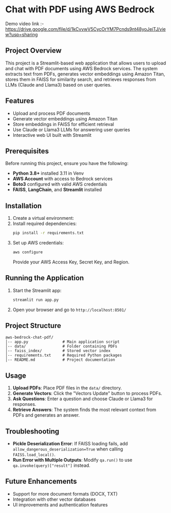 # Chat with PDF using AWS Bedrock

Demo video link :- https://drive.google.com/file/d/1kCvvwV5CycOrYM7Pcnds9nt48yoJeiTJ/view?usp=sharing

## Project Overview
This project is a Streamlit-based web application that allows users to upload and chat with PDF documents using AWS Bedrock services. The system extracts text from PDFs, generates vector embeddings using Amazon Titan, stores them in FAISS for similarity search, and retrieves responses from LLMs (Claude and Llama3) based on user queries.

## Features
- Upload and process PDF documents
- Generate vector embeddings using Amazon Titan
- Store embeddings in FAISS for efficient retrieval
- Use Claude or Llama3 LLMs for answering user queries
- Interactive web UI built with Streamlit

## Prerequisites
Before running this project, ensure you have the following:
- **Python 3.8+** installed 3.11 in Venv
- **AWS Account** with access to Bedrock services
- **Boto3** configured with valid AWS credentials
- **FAISS**, **LangChain**, and **Streamlit** installed

## Installation
1. Create a virtual environment:
2. Install required dependencies:
   ```bash
   pip install -r requirements.txt
   ```
3. Set up AWS credentials:
   ```bash
   aws configure
   ```
   Provide your AWS Access Key, Secret Key, and Region.

## Running the Application
1. Start the Streamlit app:
   ```bash
   streamlit run app.py
   ```
2. Open your browser and go to `http://localhost:8501/`

## Project Structure
```
aws-bedrock-chat-pdf/
│-- app.py               # Main application script
│-- data/                # Folder containing PDFs
│-- faiss_index/         # Stored vector index
│-- requirements.txt     # Required Python packages
│-- README.md            # Project documentation
```

## Usage
1. **Upload PDFs**: Place PDF files in the `data/` directory.
2. **Generate Vectors**: Click the "Vectors Update" button to process PDFs.
3. **Ask Questions**: Enter a question and choose Claude or Llama3 for responses.
4. **Retrieve Answers**: The system finds the most relevant context from PDFs and generates an answer.

## Troubleshooting
- **Pickle Deserialization Error**: If FAISS loading fails, add `allow_dangerous_deserialization=True` when calling `FAISS.load_local()`.
- **Run Error with Multiple Outputs**: Modify `qa.run()` to use `qa.invoke(query)["result"]` instead.

## Future Enhancements
- Support for more document formats (DOCX, TXT)
- Integration with other vector databases
- UI improvements and authentication features

